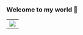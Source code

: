 ### Welcome to my world 👋

<table>
    <tr>
        <td>
            <center>
            <img src="https://img-blog.csdnimg.cn/2020090622245194.jpg">
            </center>
        </td>
    </tr>
</table>



